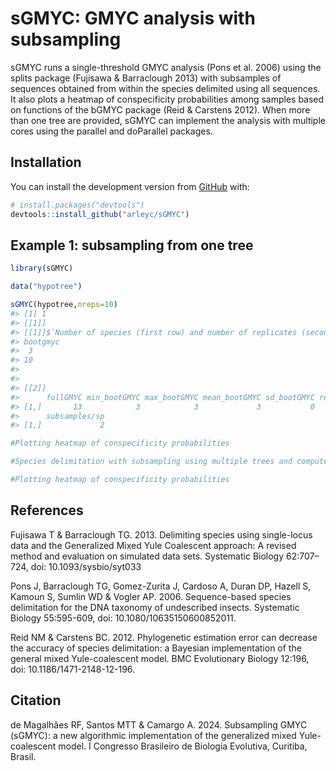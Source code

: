 
<!-- README.md is generated from README.Rmd. Please edit that file -->

# sGMYC: GMYC analysis with subsampling

<!-- badges: start -->
<!-- badges: end -->

sGMYC runs a single-threshold GMYC analysis (Pons et al. 2006) using the
splits package (Fujisawa & Barraclough 2013) with subsamples of
sequences obtained from within the species delimited using all
sequences. It also plots a heatmap of conspecificity probabilities among
samples based on functions of the bGMYC package (Reid & Carstens 2012).
When more than one tree are provided, sGMYC can implement the analysis
with multiple cores using the parallel and doParallel packages.

## Installation

You can install the development version from
[GitHub](https://github.com/) with:

``` r
# install.packages("devtools")
devtools::install_github("arleyc/sGMYC")
```

## Example 1: subsampling from one tree

``` r
library(sGMYC)

data("hypotree")

sGMYC(hypotree,nreps=10)
#> [1] 1
#> [[1]]
#> [[1]]$`Number of species (first row) and number of replicates (second row)`
#> bootgmyc
#>  3 
#> 10 
#> 
#> 
#> [[2]]
#>      fullGMYC min_bootGMYC max_bootGMYC mean_bootGMYC sd_bootGMYC reps
#> [1,]       13            3            3             3           0   10
#>      subsamples/sp
#> [1,]             2

#Plotting heatmap of conspecificity probabilities
```

``` r
#Species delimitation with subsampling using multiple trees and computer cores

#Plotting heatmap of conspecificity probabilities
```

## References

Fujisawa T & Barraclough TG. 2013. Delimiting species using single-locus
data and the Generalized Mixed Yule Coalescent approach: A revised
method and evaluation on simulated data sets. Systematic Biology
62:707–724, doi: 10.1093/sysbio/syt033

Pons J, Barraclough TG, Gomez-Zurita J, Cardoso A, Duran DP, Hazell S,
Kamoun S, Sumlin WD & Vogler AP. 2006. Sequence-based species
delimitation for the DNA taxonomy of undescribed insects. Systematic
Biology 55:595-609, doi: 10.1080/10635150600852011.

Reid NM & Carstens BC. 2012. Phylogenetic estimation error can decrease
the accuracy of species delimitation: a Bayesian implementation of the
general mixed Yule-coalescent model. BMC Evolutionary Biology 12:196,
doi: 10.1186/1471-2148-12-196.

## Citation

de Magalhães RF, Santos MTT & Camargo A. 2024. Subsampling GMYC (sGMYC):
a new algorithmic implementation of the generalized mixed
Yule-coalescent model. I Congresso Brasileiro de Biologia Evolutiva,
Curitiba, Brasil.
